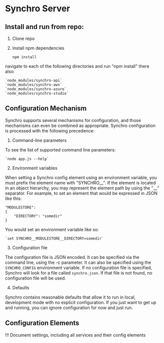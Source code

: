 ﻿# Synchro Server

## Install and run from repo:

1) Clone repo

2) Install npm dependencies

    `npm install`

navigate to each of the following directories and run "npm install" there also:

    `node_modules/synchro-api`
    `node_modules/synchro-aws`
    `node_modules/synchro-azure`
    `node_modules/synchro-studio`

## Configuration Mechanism

Synchro supports several mechanisms for configuration, and those mechanisms can even be combined as appropriate.  Synchro configuration is processed with the following precedence:

1) Command-line parameters

To see the list of supported command line parameters:

    `node app.js --help`

2) Environment variables

When setting a Synchro config element using an environment variable, you must prefix the element name with "SYNCHRO__".  If the element is located in an object hierarchy, you may represent the element path by using the "__" separator.  For example, to set an element that would be expressed in JSON like this:

    "MODULESTORE":
    {
    	"DIRECTORY": "somedir"
    }

You would set an environment variable like so:

    `set SYNCHRO__MODULESTORE__DIRECTORY=somedir`

3) Configuration file

The configuration file is JSON encoded.  It can be specified via the command line, using the -c parameter.  It can also be specified using the `SYNCHRO_CONFIG` environment variable.  If no configuration file is specified, Synchro will look for a file called `synchro.json`.  If that file is not found, no configuration file will be used.

4) Defaults

Synchro contains reasonable defaults that allow it to run in local, development mode with no explicit configuration.  If you just want to get up and running, you can ignore configuration for now and just run.

## Configuration Elements

!!! Document settings, including all services and their config elements
